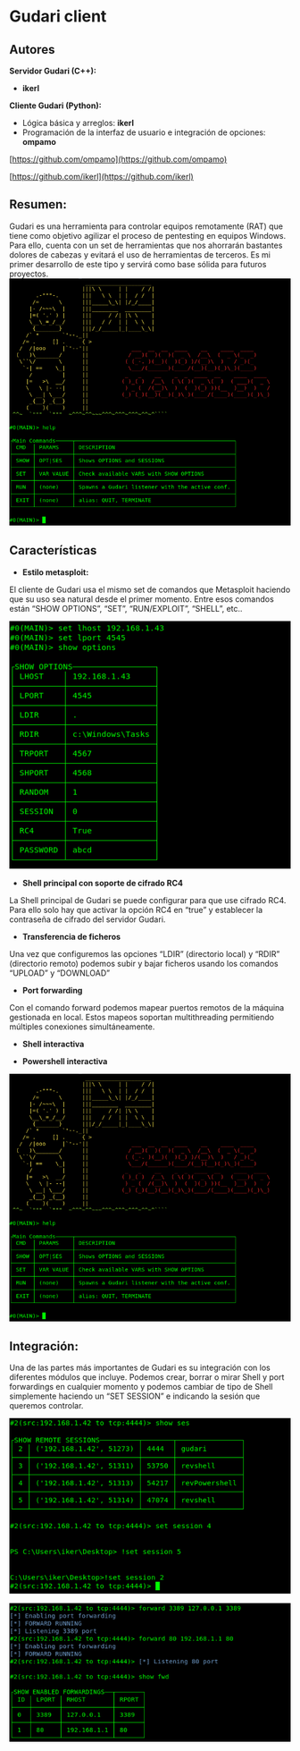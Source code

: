 # Gudari client

## Autores
**Servidor Gudari (C++):**
- **ikerl**

**Cliente Gudari (Python):**
-	Lógica básica y arreglos: **ikerl**
-	Programación de la interfaz de usuario e integración de opciones: **ompamo**

[https://github.com/ompamo](https://github.com/ompamo)

[https://github.com/ikerl](https://github.com/ikerl)

## Resumen:

Gudari es una herramienta para controlar equipos remotamente (RAT) que tiene como objetivo agilizar el proceso de pentesting en equipos Windows. Para ello, cuenta con un set de herramientas que nos ahorrarán bastantes dolores de cabezas y evitará el uso de herramientas de terceros. Es mi primer desarrollo de este tipo y servirá como base sólida para futuros proyectos. 
![](https://raw.githubusercontent.com/ikerl/Gudari_client/master/src/welcome.png)

## Características

-	**Estilo metasploit:**

El cliente de Gudari usa el mismo set de comandos que Metasploit haciendo que su uso sea natural desde el primer momento. Entre esos comandos están “SHOW OPTIONS”, “SET”, “RUN/EXPLOIT”, “SHELL”, etc..

 
 ![](https://raw.githubusercontent.com/ikerl/Gudari_client/master/src/options.png)
 
-	**Shell principal con soporte de cifrado RC4**

La Shell principal de Gudari se puede configurar para que use cifrado RC4. Para ello solo hay que activar la opción RC4 en “true” y establecer la contraseña de cifrado del servidor Gudari.

-	**Transferencia de ficheros**

Una vez que configuremos las opciones “LDIR” (directorio local) y “RDIR” (directorio remoto) podemos subir y bajar ficheros usando los comandos “UPLOAD” y “DOWNLOAD”
-	**Port forwarding**

Con el comando forward podemos mapear puertos remotos de la máquina gestionada en local. Estos mapeos soportan multithreading permitiendo múltiples conexiones simultáneamente.

-	**Shell interactiva**

-	**Powershell interactiva**

 ![](https://raw.githubusercontent.com/ikerl/Gudari_client/master/src/help.png)

## Integración:

Una de las partes más importantes de Gudari es su integración con los diferentes módulos que incluye. Podemos crear, borrar o mirar Shell y port forwardings en cualquier momento y podemos cambiar de tipo de Shell simplemente haciendo un “SET SESSION” e indicando la sesión que queremos controlar.

![](https://raw.githubusercontent.com/ikerl/Gudari_client/master/src/sessions.png)

![](https://raw.githubusercontent.com/ikerl/Gudari_client/master/src/fwds.png)
